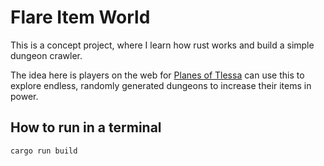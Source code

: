 # Flare Item World

This is a concept project, where I learn how rust works and build a simple dungeon crawler.

The idea here is players on the web for [Planes of Tlessa](https://github.com/AdamKyle/flare) can use this
to explore endless, randomly generated dungeons to increase their items in power.

## How to run in a terminal

`cargo run build`